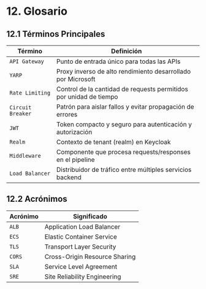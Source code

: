 # 12. Glosario

## 12.1 Términos Principales

| Término           | Definición                                                        |
|-------------------|-------------------------------------------------------------------|
| `API Gateway`     | Punto de entrada único para todas las APIs                        |
| `YARP`            | Proxy inverso de alto rendimiento desarrollado por Microsoft      |
| `Rate Limiting`   | Control de la cantidad de requests permitidos por unidad de tiempo|
| `Circuit Breaker` | Patrón para aislar fallos y evitar propagación de errores         |
| `JWT`             | Token compacto y seguro para autenticación y autorización         |
| `Realm`           | Contexto de tenant (realm) en Keycloak                           |
| `Middleware`      | Componente que procesa requests/responses en el pipeline          |
| `Load Balancer`   | Distribuidor de tráfico entre múltiples servicios backend         |

## 12.2 Acrónimos

| Acrónimo | Significado                    |
|----------|-------------------------------|
| `ALB`    | Application Load Balancer     |
| `ECS`    | Elastic Container Service     |
| `TLS`    | Transport Layer Security      |
| `CORS`   | Cross-Origin Resource Sharing |
| `SLA`    | Service Level Agreement       |
| `SRE`    | Site Reliability Engineering |
